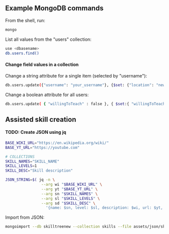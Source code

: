 ## Example MongoDB commands

From the shell, run:

```sh
mongo
```

List all values from the "users" collection:
```sh
use <dbasename>
db.users.find()
```

#### Change field values in a collection

Change a string attribute for a single item (selected by "username"):
```sh
db.users.update({"username": "your_username"}, {$set: {"location": "newlocation"}})
```

Change a boolean attribute for all users:
```sh
db.users.update( { "willingToTeach" : false }, { $set:{ "willingToTeach" : true } }, { multi : true } );
```

## Assisted skill creation

#### TODO: Create JSON using jq

```sh
BASE_WIKI_URL="https://en.wikipedia.org/wiki/"
BASE_YT_URL="https://youtube.com"

# COLLECTIONS
SKILL_NAMES="SKILL_NAME"
SKILL_LEVELS=1
SKILL_DESC="Skill description"

JSON_STRING=$( jq -n \
                --arg wi "$BASE_WIKI_URL" \
                --arg yt "$BASE_YT_URL" \
                --arg sn "$SKILL_NAMES" \
                --arg sl "$SKILL_LEVELS" \
                --arg sd "$SKILL_DESC" \
                  '{name: $sn, level: $sl, description: $wi, url: $yt, urlLastAccessed: "N/A"  }' )
```

Import from JSON:
```sh
mongoimport --db skilltreenew --collection skills --file assets/json/skills_gen.json --jsonArray
```
